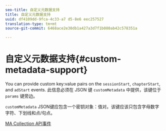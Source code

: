```yaml
---
seo-title: 自定义元数据支持
title: 自定义元数据支持
uuid: df4109dd-9fca-4c33-a7 d5-8e6 eec257527
translation-type: tm+mt
source-git-commit: 6468ace2e30db1a427a3d7f1b080ab42c578351a

---
```



# 自定义元数据支持{#custom-metadata-support}

You can provide custom key:value pairs on the `sessionStart`, `chapterStart`, and `adStart` events. 此信息必须在 JSON 键 `customMetadata` 中提供，该键位于 `params` 键旁边。

`customMetadata` JSON键应包含一个密钥对象：值对。该键应该只包含字母数字字符、下划线和点/句点。

[MA Collection API事件](../mc-api-ref/mc-api-events-req.md)

